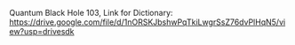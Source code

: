 Quantum Black Hole 103,
Link for Dictionary:
https://drive.google.com/file/d/1nORSKJbshwPqTkiLwgrSsZ76dvPlHqN5/view?usp=drivesdk
